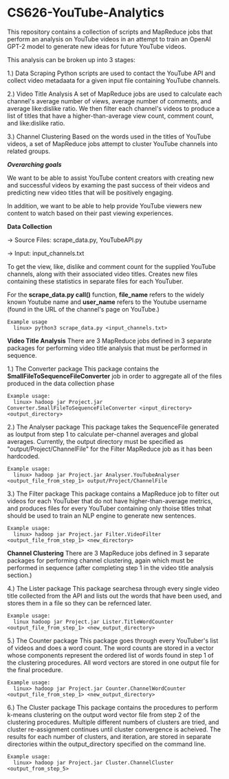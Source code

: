 # CS626-YouTube-Analytics
This repository contains a collection of scripts and MapReduce jobs that perform an analysis on YouTube videos in an attempt to train an OpenAI GPT-2 model to generate new ideas for future YouTube videos.

This analysis can be broken up into 3 stages:

1.) Data Scraping
    Python scripts are used to contact the YouTube API and collect video metadaata for a given input file containing YouTube channels.

2.) Video Title Analysis
    A set of MapReduce jobs are used to calculate each channel's average number of views, average number of comments, and average like:dislike ratio. We then filter each channel's videos to produce a list of titles that have a higher-than-average view count, comment count, and like:dislike ratio.

3.) Channel Clustering
    Based on the words used in the titles of YouTube videos, a set of MapReduce jobs attempt to cluster YouTube channels into related groups.

***Overarching goals***

We want to be able to assist YouTube content creators with creating new and successful videos by examing the past success of their videos and predicting new video titles that will be positively engaging.

In addition, we want to be able to help provide YouTube viewers new content to watch based on their past viewing experiences.

**Data Collection**

-> Source Files: scrape_data.py, YouTubeAPI.py

-> Input: input_channels.txt

To get the view, like, dislike and comment count for the supplied YouTube channels, along with their associated video titles. Creates new files containing these statistics in separate files for each YouTuber.

For the **scrape_data.py call()** function, **file_name** refers to the widely known Youtube name and **user_name** refers to the Youtube username (found in the URL of the channel's page on YouTube.)

    Example usage
      linux> python3 scrape_data.py <input_channels.txt>

**Video Title Analysis**
There are 3 MapReduce jobs defined in 3 separate packages for performing video title analysis that must be performed in sequence.

1.) The Converter package
    This package contains the **SmallFileToSequenceFileConverter** job in order to aggregate all of the files produced in the data collection phase
    
    Example usage:
      linux> hadoop jar Project.jar Converter.SmallFileToSequenceFileConverter <input_directory> <output_directory>

2.) The Analyser package
    This package takes the SequenceFile generated as loutput from step 1 to calculate per-channel averages and global averages.
    Currently, the output directory must be specified as "output/Project/ChannelFile" for the Filter MapReduce job as it has been hardcoded.


    Example usage:
      linux> hadoop jar Project.jar Analyser.YouTubeAnalyser <output_file_from_step_1> output/Project/ChannelFile

3.) The Filter package
    This package contains a MapReduce job to filter out videos for each YouTuber that do not have higher-than-average metrics, and produces files for every YouTuber containing only thoise titles tnhat should be used to train an NLP engine to generate new sentences.
    
    Example usage:
      linux> hadoop jar Project.jar Filter.VideoFilter <output_file_from_step_1> <new_directory>

**Channel Clustering**
There are 3 MapReduce jobs defined in 3 separate packages for performing channel clustering, again which must be performed in sequence (after completing step 1 in the video title analysis section.)

4.) The Lister package
    This package searchesa through every single video title collected from the API and lists out the words that have been used, and stores them in a file so they can be refernced later.
    
    Example usage:
      linux hadoop jar Project.jar Lister.TitleWordCounter <output_file_from_step_1> <new_output_directory>

5.) The Counter package
    This package goes through every YouTuber's list of videos and does a word count. The word counts are stored in a vector whose components represent the ordered list of words found in step 1 of the clustering procedures. All word vectors are stored in one output file for the final procedure.
    
    Example usage:
      linux> hadoop jar Project.jar Counter.ChannelWordCounter <output_file_from_step_1> <new_output_directory>

6.) The Cluster package
    This package contains the procedures to perform k-means clustering on the output word vector file from step 2 of the clustering procedures. Multiple different numbers of clusters are tried, and cluster re-assignment continues until cluster convergence is acheived. The results for each number of clusters, and iteration, are stored in separate directories within the output_directory specified on the command line.
    
    Example usage:
      linux> hadoop jar Project.jar Cluster.ChannelCluster <output_from_step_5>
